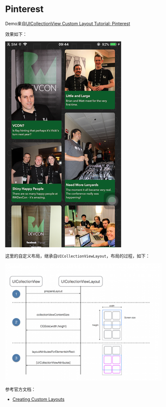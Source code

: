 # Pinterest

Demo来自[UICollectionView Custom Layout Tutorial: Pinterest](https://www.raywenderlich.com/4829472-uicollectionview-custom-layout-tutorial-pinterest)

效果如下：

![013](https://github.com/winfredzen/iOS-Basic/blob/master/UI/images/013.png)

这里的自定义布局，继承自`UICollectionViewLayout`，布局的过程，如下：

![014](https://github.com/winfredzen/iOS-Basic/blob/master/UI/images/014.png)

参考官方文档：

+ [Creating Custom Layouts](https://developer.apple.com/library/archive/documentation/WindowsViews/Conceptual/CollectionViewPGforIOS/CreatingCustomLayouts/CreatingCustomLayouts.html)

